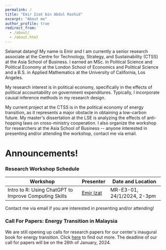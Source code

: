```yaml
---
permalink: /
title: "Emir Izat bin Abdul Rashid"
excerpt: "About me"
author_profile: true
redirect_from: 
  - /about/
  - /about.html
---
```


Selamat datang! My name is Emir and I am currently a senior research associate at the Centre for Technology, Strategy, and Sustainability (CTSS) at the Asia School of Business. I earned an MSc. in Political Science and Political Economy at the London School of Economics and Political Science and a B.S. in Applied Mathematics at the University of California, Los Angeles.
					
My research interest is in political economy, specifically in the effects of political accountability on government expenditures. Typically, I incorporate causal inference methods in my research design.

My current project at the CTSS is in the political economy of energy transition, as it represents a major obstacle in obtaining a low-carbon future. My master's dissertation at the LSE is analyzing the effects of anti-hopping laws on cross-ministry cooperation. I also organize the workshop for researchers at the Asia School of Business -- anyone interested in presenting and/or attending the workshop, contact me via email. 

Announcements!
======


### Research Workshop Schedule

| Workshop          | Presenter  |     Date and Location                                                       |
| --------         | ------ | ------------------------------------------------------------ |
| Intro to R: Using ChatGPT to Improve Computing Skills | [Emir Izat](https://emirizatrashid.github.io/) | MR-E3-01, 24/1/2024, 2-3pm                          |

Contact me via email if you are interested in presenting and/or attending!

### Call For Papers: Energy Transition in Malaysia

We are still opening up calls for research papers for our center's inaugural book for energy transition. Click [here](https://res.cloudinary.com/dltpgmjmq/image/upload/q_auto:good/user-media-prod/call_for_papers_updated_n2dtwv) to find out more. The deadline of our call for papers will be on the 26th of January, 2024.


                  
